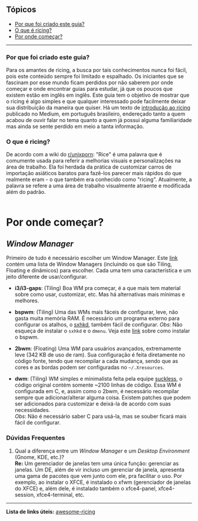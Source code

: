 ## Tópicos

- [Por que foi criado este guia?](https://github.com/Valeyard1/Not-A-Bloat/blob/master/ricing/README.md#por-que-foi-criado-este-guia)
- [O que é ricing?](https://github.com/Valeyard1/Not-A-Bloat/blob/master/ricing/README.md#o-que-%C3%A9-ricing)
- [Por onde começar?](https://github.com/Valeyard1/Not-A-Bloat/blob/master/ricing/README.md#por-onde-come%C3%A7ar)

---

### Por que foi criado este guia?

Para os amantes de ricing, a busca por tais conhecimentos nunca foi fácil, pois este conteúdo sempre foi limitado e espalhado. Os iniciantes que se fascinam por esse mundo ficam perdidos por não saberem por onde começar e onde encontrar guias para estudar, já que os poucos que existem estão em inglês em inglês.
Este guia tem o objetivo de mostrar que o ricing é algo simples e que qualquer interessado pode facilmente deixar sua distribuição da maneira que quiser. Há um texto de [introdução ao ricing](https://medium.com/guiemitech/introdu%C3%A7%C3%A3o-ao-ricing-60243fab4275) publicado no Medium, em português brasileiro, endereçado tanto a quem acabou de ouvir falar no tema quanto a quem já possui alguma familiaridade mas ainda se sente perdido em meio a tanta informação.

### O que é ricing?

De acordo com a wiki do [r/unixporn](https://www.reddit.com/r/unixporn/):
"Rice" é uma palavra que é comumente usada para referir a melhorias visuais e personalizações na área de trabalho. Ela foi herdada da prática de customizar carros de importação asiáticos baratos para fazê-los parecer mais rápidos do que realmente eram - o que também era conhecido como "ricing". Atualmente, a palavra se refere a uma área de trabalho visualmente atraente e modificada além do padrão.
<br/>
<br/>

# Por onde começar?

## _Window Manager_
Primeiro de tudo é necessário escolher um Window Manager. Este [link](https://wiki.archlinux.org/index.php/Window_manager_%28Portugu%C3%AAs%29#Lista_de_gerenciadores_de_janela) contém uma lista de Window Managers (incluindo os que são Tiling, Floating e dinâmicos) para escolher. Cada uma tem uma característica e um jeito diferente de usar/configurar.

- **i3/i3-gaps**: (Tiling)
    Boa WM pra começar, é a que mais tem material sobre como usar, customizar, etc. Mas há alternativas mais mínimas e melhores.

- **bspwm**: (Tiling)
    Uma das WMs mais fáceis de configurar, leve, não gasta muita memória RAM. É necessário um programa externo para configurar os atalhos, o [sxhkd](https://github.com/baskerville/sxhkd), também fácil de configurar.
    _Obs_: Não esqueça de instalar o `sxhkd` e o `dmenu`. Veja este [link](https://mashn.github.io/artigos/instalando-e-configurando-o-bspwm.html) sobre como instalar o bspwm.

- **2bwm**: (Floating)
    Uma WM para usuários avançados, extremamente leve (342 KB de uso de ram). Sua configuração é feita diretamente no código fonte, tendo que recompilar a cada mudança, sendo que as cores e as bordas podem ser configuradas no `~/.Xresources`.

- **dwm**: (Tiling)
    WM simples e minimalista feita pela equipe [suckless](https://suckless.org/), o código original contém somente ~2100 linhas de código. Essa WM é configurada em C, e, assim como o 2bwm, é necessário recompilar sempre que adicionar/alterar alguma coisa. Existem patches que podem ser adicionados para customizar e deixá-la de acordo com suas necessidades.  
    _Obs_: Não é necessário saber C para usá-la, mas se souber ficará mais fácil de configurar.

### Dúvidas Frequentes
1. Qual a diferença entre um _Window Manager_ e um _Desktop Environment_ (Gnome, KDE, etc.)?  
**Re:** Um gerenciador de janelas tem uma única função: gerenciar as janelas. Um DE, além de vir incluso um gerenciar de janela, apresenta uma gama de pacotes que vem junto com ele, pra facilitar o uso. Por exemplo, ao instalar o XFCE, é instalado o xfwm (gerenciador de janelas do XFCE) e, além dele, é instalado também o xfce4-panel, xfce4-session, xfce4-terminal, etc.

---

**Lista de links úteis:** [awesome-ricing](awesome-ricing.md)
